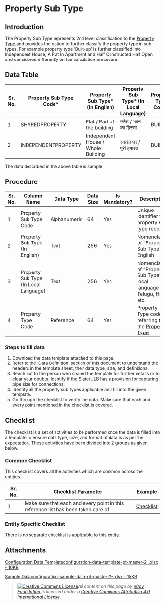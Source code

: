 # Property Sub Type

## Introduction <a href="#introduction" id="introduction"></a>

The Property Sub Type represents 2nd level classification to the [Property Type ](property-type.md)and provides the option to further classify the property type in sub types. For example property type ‘Built-up’ is further classified into Independent House, A Flat In Apartment and Half Constructed Half Open and considered differently on tax calculation procedure.

## Data Table <a href="#data-table" id="data-table"></a>

| Sr. No. | Property Sub Type Code\* | Property Sub Type\* (In English)   | Property Sub Type\* (In Local Language) | Property Type Code\* |
| ------- | ------------------------ | ---------------------------------- | --------------------------------------- | -------------------- |
| 1       | SHAREDPROPERTY           | Flat / Part of the building        | फ्लैट / भवन का हिस्सा                   | BUILTUP              |
| 2       | INDEPENDENTPROPERTY      | Independent House / Whole Building | स्वतंत्र घर / पूरी इमारत                | BUILTUP              |

The data described in the above table is sample.

## Procedure <a href="#procedure" id="procedure"></a>

| Sr. No. | Column Name                           | Data Type    | Data Size | Is Mandatory? | Description                                                                                                                                                             |
| ------- | ------------------------------------- | ------------ | --------- | ------------- | ----------------------------------------------------------------------------------------------------------------------------------------------------------------------- |
| 1       | Property Sub Type Code                | Alphanumeric | 64        | Yes           | Unique Identifier for property sub type record                                                                                                                          |
| 2       | Property Sub Type (In English)        | Text         | 256       | Yes           | Nomenclature of “Property Sub Type” in English                                                                                                                          |
| 3       | Property Sub Type (In Local Language) | Text         | 256       | Yes           | Nomenclature of “Property Sub Type” in local language e.g. Telugu, Hindi etc.                                                                                           |
| 4       | Property Type Code                    | Reference    | 64        | Yes           | Property Type code referring to the [Property Type](https://docs.digit.org/configure-digit/configuring-master-data-templates/module-setup/prop-tax-data/property-type)​ |

### Steps to fill data <a href="#steps-to-fill-data" id="steps-to-fill-data"></a>

1. Download the data template attached to this page.
2. Refer to the ‘Data Definition’ section of this document to understand the headers in the template sheet, their data type, size, and definitions.
3. Reach out to the person who shared the template for further details or to clear your doubts. Identify if the State/ULB has a provision for capturing pipe size for connections.
4. Identify all the property sub types applicable and fill into the given template.
5. Go through the checklist to verify the data. Make sure that each and every point mentioned in the checklist is covered.

## Checklist <a href="#checklist" id="checklist"></a>

The checklist is a set of activities to be performed once the data is filled into a template to ensure data type, size, and format of data is as per the expectation. These activities have been divided into 2 groups as given below.

### Common Checklist <a href="#common-checklist" id="common-checklist"></a>

This checklist covers all the activities which are common across the entities.

| Sr. No. | Checklist Parameter                                                               | Example                                                                                                                      |
| ------- | --------------------------------------------------------------------------------- | ---------------------------------------------------------------------------------------------------------------------------- |
| 1       | Make sure that each and every point in this reference list has been taken care of | ​[Checklist](https://docs.digit.org/configure-digit/configuring-master-data-templates/module-setup/common-config/checklist)​ |

### Entity Specific Checklist <a href="#entity-specific-checklist" id="entity-specific-checklist"></a>

There is no separate checklist is applicable to this entity.

## Attachments <a href="#attachments" id="attachments"></a>

[Configuration Data Templateconfiguration-data-template-pt-master-2-.xlsx - 10KB](https://firebasestorage.googleapis.com/v0/b/gitbook-28427.appspot.com/o/assets%2F-MERG\_iQW5oN4ukgXP8K%2Fsync%2Faf47c79c944c953aed463cd5067940fc54d68630.xlsx?generation=1602050605757319\&alt=media)

[Sample Dataconfiguration-sample-data-pt-master-2-.xlsx - 15KB](https://firebasestorage.googleapis.com/v0/b/gitbook-28427.appspot.com/o/assets%2F-MERG\_iQW5oN4ukgXP8K%2Fsync%2Fd22df176b956ad1f9ae35b34ad36e9e12fd6db38.xlsx?generation=1602050605800117\&alt=media)

> [![Creative Commons License](https://i.creativecommons.org/l/by/4.0/80x15.png)](http://creativecommons.org/licenses/by/4.0/)_All content on this page by_ [_eGov Foundation_ ](https://egov.org.in/)_is licensed under a_ [_Creative Commons Attribution 4.0 International License_](http://creativecommons.org/licenses/by/4.0/)_._
